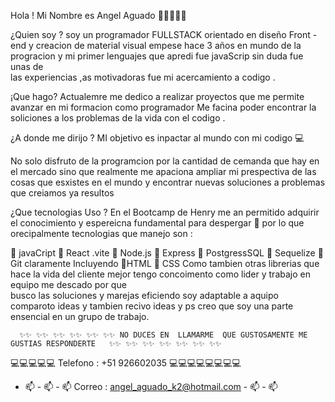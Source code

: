 Hola ! Mi Nombre es  Angel Aguado 👋👋👋👋👋

¿Quien  soy  ?
soy  un  programador  FULLSTACK orientado en diseño  Front -end y creacion  de material visual empese hace
3 años en mundo de  la  progracion y  mi primer  lenguajes que apredi fue  javaScrip  sin duda fue  unas de  
las experiencias  ,as  motivadoras  fue mi  acercamiento  a  codigo .

 ¡Que hago?
  Actualemre  me dedico a   realizar  proyectos  que  me permite  avanzar en    mi formacion  como  programador
  Me facina poder encontrar la soliciones a los problemas de  la  vida  con el  codigo .


  ¿A donde  me dirijo ?
  MI objetivo es  inpactar  al  mundo con  mi  codigo 💻

  No solo  disfruto  de la programcion   por  la   cantidad de  cemanda  que hay  en el mercado  sino  que realmente 
  me apaciona  ampliar  mi  prespectiva  de las cosas  que esxistes  en el mundo  y encontrar nuevas  soluciones  a  problemas
  que  creiamos  ya resultos

  ¿Que tecnologias Uso ?
   En  el  Bootcamp de  Henry me  an  permitido  adquirir  el conocimiento  y espereicna  fundamental  para  despergar 🚀 por lo que  
   orecipalmente  tecnologias  que  manejo son  :

   🚀 javaCript
    🚀 React .vite 
    🚀 Node.js
    🚀 Express 
    🚀 PostgressSQL
    🚀 Sequelize 
    🚀 Git 
    claramente  Incluyendo
    🚀HTML 
    🚀 CSS 
    Como tambien  otras librerias que  hace  la vida del  cliente  mejor  tengo concoimento  como  lider y trabajo en equipo  me descado por que  
    busco  las  soluciones  y marejas eficiendo  soy adaptable  a  aquipo comparoto  ideas  y tambien recivo  ideas  y  ps  creo que soy  una 
    parte ensencial en  un  grupo de  trabajo.



      ✨✨ ✨✨ ✨✨ ✨✨ ✨✨ ✨✨ NO DUCES EN  LLAMARME  QUE GUSTOSAMENTE ME  GUSTIAS RESPONDERTE   ✨✨ ✨✨ ✨✨ ✨✨ ✨✨ ✨✨ ✨✨ 
  💻💻💻💻💻 Telefono : +51 926602035 💻💻💻💻💻💻💻💻
 - 📫 - 📫 - 📫 Correo : angel_aguado_k2@hotmail.com   - 📫 - 📫
